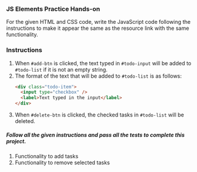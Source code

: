 ### JS Elements Practice Hands-on

For the given HTML and CSS code, write the JavaScript code following the instructions to make it appear the same as the resource link with the same functionality.

### Instructions
1. When `#add-btn` is clicked, the text typed in `#todo-input` will be added to `#todo-list` if it is not an empty string.
2. The format of the text that will be added to `#todo-list` is as follows:
    ```html
    <div class="todo-item">
      <input type="checkbox" />
      <label>Text typed in the input</label>
    </div>
    ```
3. When `#delete-btn` is clicked, the checked tasks in `#todo-list` will be deleted.

##### Follow all the given instructions and pass all the tests to complete this project.

1. Functionality to add tasks
2. Functionality to remove selected tasks